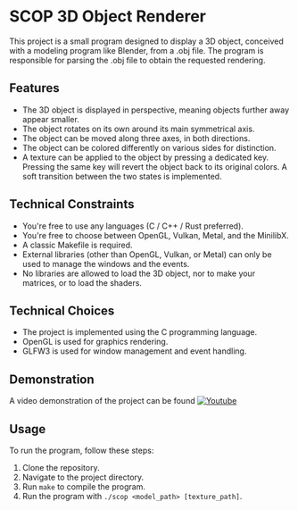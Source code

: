 # SCOP 3D Object Renderer

This project is a small program designed to display a 3D object, conceived with a modeling program like Blender, from a .obj file. The program is responsible for parsing the .obj file to obtain the requested rendering.

## Features

- The 3D object is displayed in perspective, meaning objects further away appear smaller.
- The object rotates on its own around its main symmetrical axis.
- The object can be moved along three axes, in both directions.
- The object can be colored differently on various sides for distinction.
- A texture can be applied to the object by pressing a dedicated key. Pressing the same key will revert the object back to its original colors. A soft transition between the two states is implemented.

## Technical Constraints

- You're free to use any languages (C / C++ / Rust preferred).
- You're free to choose between OpenGL, Vulkan, Metal, and the MinilibX.
- A classic Makefile is required.
- External libraries (other than OpenGL, Vulkan, or Metal) can only be used to manage the windows and the events.
- No libraries are allowed to load the 3D object, nor to make your matrices, or to load the shaders.

## Technical Choices

- The project is implemented using the C programming language.
- OpenGL is used for graphics rendering.
- GLFW3 is used for window management and event handling.

## Demonstration

A video demonstration of the project can be found [![Youtube](https://img.youtube.com/vi/Oo1MYEXFtTk/0.jpg)](https://www.youtube.com/watch?v=Oo1MYEXFtTk)

## Usage

To run the program, follow these steps:

1. Clone the repository.
2. Navigate to the project directory.
3. Run `make` to compile the program.
4. Run the program with `./scop <model_path> [texture_path]`.
